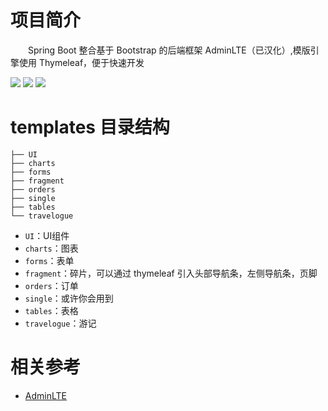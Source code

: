 # 项目简介
&emsp;&emsp;Spring Boot 整合基于 Bootstrap 的后端框架 AdminLTE（已汉化）,模版引擎使用 Thymeleaf，便于快速开发 

![](https://img.shields.io/badge/Spring%20Boot-v2.1.6.RELEASE-brightgreen)
![](https://img.shields.io/badge/Bootstrap-AdminLTE-blue)
![](https://img.shields.io/badge/thymeleaf-v3.0.11.RELEASE-orange)

# templates 目录结构
```
├── UI
├── charts
├── forms
├── fragment
├── orders
├── single
├── tables
└── travelogue
```
- `UI`：UI组件
- `charts`：图表
- `forms`：表单
- `fragment`：碎片，可以通过 thymeleaf 引入头部导航条，左侧导航条，页脚
- `orders`：订单
- `single`：或许你会用到
- `tables`：表格
- `travelogue`：游记

# 相关参考
- [AdminLTE](https://github.com/ColorlibHQ/AdminLTE)